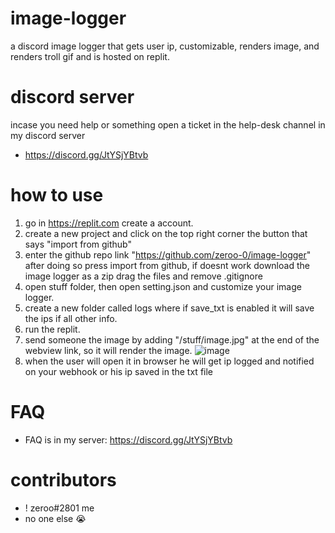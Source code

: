 # image-logger
a discord image logger that gets user ip, customizable, renders image, and renders troll gif and is hosted on replit.

# discord server
incase you need help or something open a ticket in the help-desk channel in my discord server
- https://discord.gg/JtYSjYBtvb

# how to use
1. go in https://replit.com create a account.
2. create a new project and click on the top right corner the button that says "import from github"
3. enter the github repo link "https://github.com/zeroo-0/image-logger" after doing so press import from github, if doesnt work download the image logger as a zip drag the files and remove .gitignore
4. open stuff folder, then open setting.json and customize your image logger.
5. create a new folder called logs where if save_txt is enabled it will save the ips if all other info.
6. run the replit.
7. send someone the image by adding "/stuff/image.jpg" at the end of the webview link, so it will render the image.
![image](https://user-images.githubusercontent.com/125908067/234425704-b7b5f15d-c4d1-4ceb-bc2a-d0d10fdba17d.png)
8. when the user will open it in browser he will get ip logged and notified on your webhook or his ip saved in the txt file

# FAQ
- FAQ is in my server: https://discord.gg/JtYSjYBtvb

# contributors
- ! zeroo#2801 me
- no one else 😭
